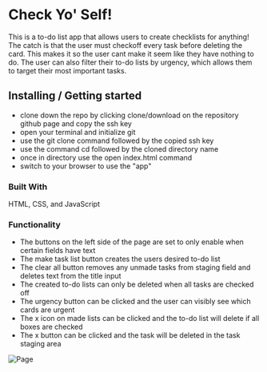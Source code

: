 # Check Yo' Self!

  This is a to-do list app that allows users to create checklists for anything! The catch is that the user must checkoff every task before deleting the card. This makes it so the user cant make it seem like they have nothing to do. The user can also filter their to-do lists by urgency, which allows them to target their most important tasks. 

## Installing / Getting started
 * clone down the repo by clicking clone/download on the repository github page and copy the ssh key
 * open your terminal and initialize git
 * use the git clone command followed by the copied ssh key
 * use the command cd followed by the cloned directory name
 * once in directory use the open index.html command
 * switch to your browser to use the "app"

### Built With
HTML, CSS, and JavaScript

### Functionality
* The buttons on the left side of the page are set to only enable when certain fields have text
* The make task list button creates the users desired to-do list
* The clear all button removes any unmade tasks from staging field and deletes text from the title input
* The created to-do lists can only be deleted when all tasks are checked off
* The urgency button can be clicked and the user can visibly see which cards are urgent
* The x icon on made lists can be clicked and the to-do list will delete if all boxes are checked
* The x button can be clicked and the task will be deleted in the task staging area


![Page](check-yo-self)
